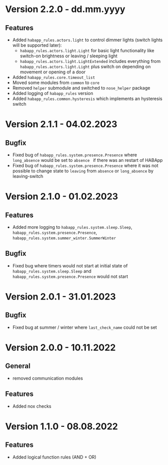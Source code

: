 # Version 2.2.0 - dd.mm.yyyy

## Features

- Added ``habapp_rules.actors.light`` to control dimmer lights (switch lights will be supported later):
  - ``habapp_rules.actors.light.Light`` for basic light functionality like switch-on brightness or leaving / sleeping light
  - ``habapp_rules.actors.light.LightExtended`` includes everything from ``habapp_rules.actors.light.Light`` plus switch on depending on movement or opening of a door
- Added ``habapp_rules.core.timeout_list``
- Moved some modules from ``common`` to ``core``
- Removed ``helper`` submodule and switched to ``nose_helper`` package
- Added logging of ``habapp_rules`` version
- Added ``habapp_rules.common.hysteresis`` which implements an hysteresis switch


# Version 2.1.1 - 04.02.2023

## Bugfix

- Fixed bug of `habapp_rules.system.presence.Presence` where `long_absence` would be set to `absence ` if there was an restart of HABApp
- Fixed bug of `habapp_rules.system.presence.Presence` where it was not possible to change state to `leaving` from `absence` or `long_absence` by leaving-switch

# Version 2.1.0 - 01.02.2023

## Features

- Added more logging to `habapp_rules.system.sleep.Sleep`, `habapp_rules.system.presence.Presence`, `habapp_rules.system.summer_winter.SummerWinter`

## Bugfix

- Fixed bug where timers would not start at initial state of `habapp_rules.system.sleep.Sleep` and `habapp_rules.system.presence.Presence` would not start

# Version 2.0.1 - 31.01.2023

## Bugfix

- Fixed bug at summer / winter where `last_check_name` could not be set

# Version 2.0.0 - 10.11.2022

## General

- removed communication modules

## Features

- Added nox checks

# Version 1.1.0 - 08.08.2022

## Features

- Added logical function rules (AND + OR)
